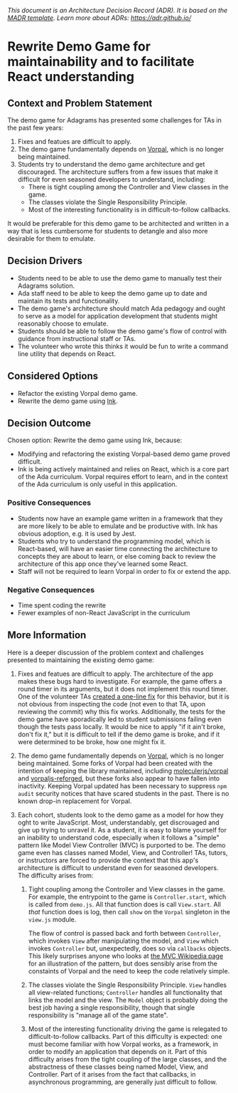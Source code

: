 _This document is an Architecture Decision Record (ADR). It is based on the [MADR template](https://adr.github.io/madr/). Learn more about ADRs: https://adr.github.io/_

# Rewrite Demo Game for maintainability and to facilitate React understanding

## Context and Problem Statement

The demo game for Adagrams has presented some challenges for TAs
in the past few years:

1. Fixes and featues are difficult to apply.
1. The demo game fundamentally depends on [Vorpal](https://github.com/dthree/vorpal), which is no longer being maintained.
1. Students try to understand the demo game architecture and get discouraged. The architecture suffers from a few issues that make it difficult for even seasoned developers to understand, including:
   - There is tight coupling among the Controller and View classes in the game.
   - The classes violate the Single Responsibility Principle.
   - Most of the interesting functionality is in difficult-to-follow callbacks.

It would be preferable for this demo game to be architected and written in a way that is less cumbersome for students to detangle and also more desirable for them to emulate.

<!-- This is an optional element. Feel free to remove. -->
## Decision Drivers

* Students need to be able to use the demo game to manually test their Adagrams solution.
* Ada staff need to be able to keep the demo game up to date and maintain its tests and functionality.
* The demo game's architecture should match Ada pedagogy and ought to serve as a model for application development that students might reasonably choose to emulate.
* Students should be able to follow the demo game's flow of control with guidance from instructional staff or TAs.
* The volunteer who wrote this thinks it would be fun to write a command line utility that depends on React.

## Considered Options

* Refactor the existing Vorpal demo game.
* Rewrite the demo game using [Ink](https://github.com/vadimdemedes/ink).

## Decision Outcome

Chosen option: Rewrite the demo game using Ink, because:
- Modifying and refactoring the existing Vorpal-based demo game proved difficult.
- Ink is being actively maintained and relies on React, which is a core part of the Ada curriculum. Vorpal requires effort to learn, and in the context of the Ada curriculum is only useful in this application.

<!-- This is an optional element. Feel free to remove. -->
### Positive Consequences

* Students now have an example game written in a framework that they are more likely to be able to emulate and be productive with. Ink has obvious adoption, e.g. it is used by Jest.
* Students who try to understand the programming model, which is React-based, will have an easier time connecting the architecture to concepts they are about to learn, or else coming back to review the architecture of this app once they've learned some React.
* Staff will not be required to learn Vorpal in order to fix or extend the app.


<!-- This is an optional element. Feel free to remove. -->
### Negative Consequences

* Time spent coding the rewrite
* Fewer examples of non-React JavaScript in the curriculum

<!-- This is an optional element. Feel free to remove. -->
## More Information

Here is a deeper discussion of the problem context and challenges presented to maintaining the existing demo game:

1. Fixes and featues are difficult to apply. The architecture of the app makes these bugs hard to investigate. For example, the game offers a round timer in its arguments, but it does not implement this round timer. One of the volunteer TAs [created a one-line fix](https://github.com/mmcknett/js-adagrams/commit/5a4535f7b5212b704fa6a478ba98b75ae67d9ee7) for this behavior, but it is not obvious from inspecting the code (not even to that TA, upon reviewing the commit) why this fix works. Additionally, the tests for the demo game have sporadically led to student submissions failing even though the tests pass locally. It would be nice to apply "if it ain't broke, don't fix it," but it is difficult to tell if the demo game is broke, and if it were determined to be broke, how one might fix it.

1. The demo game fundamentally depends on [Vorpal](https://github.com/dthree/vorpal), which is no longer being maintained. Some forks of Vorpal had been created with the intention of keeping the library maintained, including [moleculerjs/vorpal](https://github.com/moleculerjs/vorpal) and [vorpaljs-reforged](https://github.com/vorpaljs-reforged/vorpal), but these forks also appear to have fallen into inactivity. Keeping Vorpal updated has been necessary to suppress `npm audit` security notices that have scared students in the past. There is no known drop-in replacement for Vorpal.

1. Each cohort, students look to the demo game as a model for how they oght to write JavaScript. Most, understandably, get discrouaged and give up trying to unravel it. As a student, it is easy to blame yourself for an inability to understand code, especially when it follows a "simple" pattern like Model View Controller (MVC) is purported to be. The demo game even has classes named Model, View, and Controller! TAs, tutors, or instructors are forced to provide the context that this app's architecture is difficult to understand even for seasoned developers. The difficulty arises from:
   1. Tight coupling among the Controller and View classes in the game. For example, the entrypoint to the game is `Controller.start`, which is called from `demo.js`. All that function does is call `View.start`. All *that* function does is log, then call `show` on the `Vorpal` singleton in the `view.js` module.

      The flow of control is passed back and forth between `Controller`, which invokes `View` after manipulating the model, and `View` which invokes `Controller` but, unexpectedly, does so via `callbacks` objects. This likely surprises anyone who looks at [the MVC Wikipedia page](https://en.wikipedia.org/wiki/Model%E2%80%93view%E2%80%93controller) for an illustration of the pattern, but does sensibly arise from the constaints of Vorpal and the need to keep the code relatively simple.

   1. The classes violate the Single Responsibility Principle. `View` handles all view-related functions; `Controller` handles all functionality that links the model and the view. The `Model` object is probably doing the best job having a single responsibility, though that single responsibility is "manage all of the game state".

   1. Most of the interesting functionality driving the game is relegated to difficult-to-follow callbacks. Part of this difficulty is expected: one must become familiar with how Vorpal works, as a framework, in order to modify an application that depends on it. Part of this difficulty arises from the tight coupling of the large classes, and the abstractness of these classes being named Model, View, and Controller. Part of it arises from the fact that callbacks, in asynchronous programming, are generally just difficult to follow.


